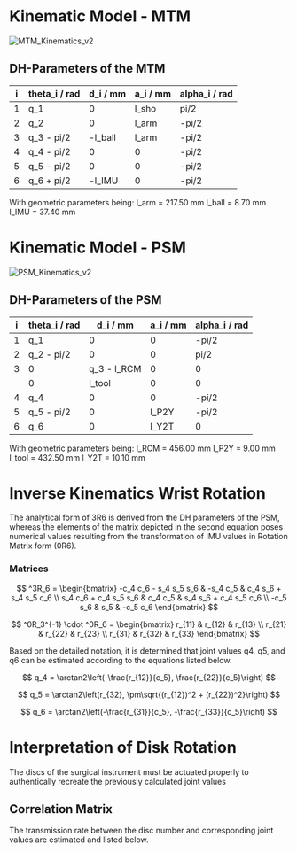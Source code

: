 # Kinematic Model - MTM

![MTM_Kinematics_v2](https://github.com/AW9920/osMDV/assets/61975888/41506908-b114-4d83-a015-4890bf454e18)

## **DH-Parameters of the MTM**

| i | theta_i / rad | d_i / mm | a_i / mm | alpha_i / rad |
|---|---------------|----------|----------|---------------|
| 1 | q_1           | 0        | l_sho    | pi/2          |
| 2 | q_2           | 0        | l_arm    | -pi/2         |
| 3 | q_3 - pi/2    | -l_ball  | l_arm    | -pi/2         |
| 4 | q_4 - pi/2    | 0        | 0        | -pi/2         |
| 5 | q_5 - pi/2    | 0        | 0        | -pi/2         |
| 6 | q_6 + pi/2    | -l_IMU   | 0        | -pi/2         |

With geometric parameters being:
l_arm = 217.50 mm
l_ball = 8.70 mm
l_IMU = 37.40 mm

# Kinematic Model - PSM

![PSM_Kinematics_v2](https://github.com/AW9920/osMDV/assets/61975888/8c46b517-5b5f-40d9-ad9e-4cad083b5da8)

##  **DH-Parameters of the PSM**

| i | theta_i / rad |  d_i / mm   | a_i / mm | alpha_i / rad |
|---|---------------|-------------|----------|---------------|
| 1 | q_1           | 0           | 0        | -pi/2         |
| 2 | q_2 - pi/2    | 0           | 0        | pi/2          |
| 3 | 0             | q_3 - l_RCM | 0        | 0             |
|   | 0             | l_tool      | 0        | 0             |
| 4 | q_4           | 0           | 0        | -pi/2         |
| 5 | q_5 - pi/2    | 0           | l_P2Y    | -pi/2         |
| 6 | q_6           | 0           | l_Y2T    | 0             |

With geometric parameters being:
l_RCM   = 456.00 mm
l_P2Y   = 9.00 mm
l_tool  = 432.50 mm
l_Y2T   = 10.10 mm

# Inverse Kinematics Wrist Rotation

The analytical form of 3R6 is derived from the DH parameters of the PSM, whereas the elements of the matrix depicted in
the second equation poses numerical values resulting from the transformation of IMU values in Rotation Matrix form (0R6).

### Matrices

$$
^3R_6 = \begin{bmatrix}
-c_4 c_6 - s_4 s_5 s_6 & -s_4 c_5 & c_4 s_6 + s_4 s_5 c_6 \\
s_4 c_6 + c_4 s_5 s_6 & c_4 c_5 & s_4 s_6 + c_4 s_5 c_6 \\
-c_5 s_6 & s_5 & -c_5 c_6
\end{bmatrix}
$$

$$
^0R_3^{-1} \cdot ^0R_6 = \begin{bmatrix}
r_{11} & r_{12} & r_{13} \\
r_{21} & r_{22} & r_{23} \\
r_{31} & r_{32} & r_{33}
\end{bmatrix}
$$



Based on the detailed notation, it is determined that joint values q4, q5, and q6 can be estimated according to the equations listed below.

$$
 q_4 = \arctan2\left(-\frac{r_{12}}{c_5}, \frac{r_{22}}{c_5}\right) 
$$

$$
q_5 = \arctan2\left(r_{32}, \pm\sqrt{(r_{12})^2 + (r_{22})^2}\right) 
$$

$$
q_6 = \arctan2\left(-\frac{r_{31}}{c_5}, -\frac{r_{33}}{c_5}\right) 
$$

# Interpretation of Disk Rotation

The discs of the surgical instrument must be actuated properly to authentically recreate the previously calculated joint values

##  Correlation Matrix
The transmission rate between the disc number and corresponding joint values are estimated and listed below.

